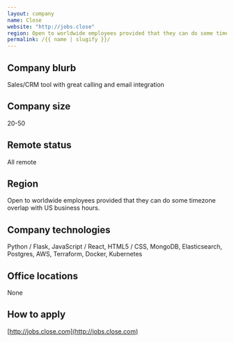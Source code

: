 ```yaml
---
layout: company
name: Close
website: "http://jobs.close"
region: Open to worldwide employees provided that they can do some timezone
permalink: /{{ name | slugify }}/
---
```


## Company blurb

Sales/CRM tool with great calling and email integration

## Company size

20-50

## Remote status

All remote

## Region

Open to worldwide employees provided that they can do some timezone
overlap with US business hours.

## Company technologies

Python / Flask, JavaScript / React, HTML5 / CSS, MongoDB, Elasticsearch, Postgres, AWS, Terraform, Docker, Kubernetes

## Office locations

None

## How to apply

[http://jobs.close.com](http://jobs.close.com)